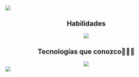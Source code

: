 <!--horizontal divider-->
<img src="https://user-images.githubusercontent.com/73097560/115834477-dbab4500-a447-11eb-908a-139a6edaec5c.gif">

<!-- Most Used Languages and Technologies Section -->
<div align="center">
  <!-- Most Used Languages -->
  <div>
    <h2 style="center: inline-block">Habilidades</h2>
    <img align="center" src="https://github-readme-stats.anuraghazra1.vercel.app/api/top-langs/?username=dalvarez-2022277&theme=dark&hide_border=false&no-bg=true&no-frame=true&langs_count=10"/>
  </div>
  
  <!-- Technologies That I Know -->
  <div>
    <h2 style="center: inline-block">Tecnologías que conozco👨🏻‍💻</h2>
    <a href="https://skillicons.dev">
      <img src="https://skillicons.dev/icons?i=git,css,discord,express,figma,github,html,java,js,linux,mongodb,mysql,nextjs,nodejs,postman,react,tailwind,vscode,line=14" />
    </a>
  </div>
</div>

<!--horizontal divider-->
<img src="https://user-images.githubusercontent.com/73097560/115834477-dbab4500-a447-11eb-908a-139a6edaec5c.gif">
